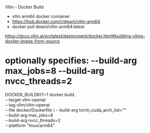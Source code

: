 Vllm - Docker Build

  - vllm arm64 docker container 
  - https://hub.docker.com/r/dwani/vllm-arm64 
  - docker pull dwani/vllm-arm64:latest


https://docs.vllm.ai/en/latest/deployment/docker.html#building-vllms-docker-image-from-source


# optionally specifies: --build-arg max_jobs=8 --build-arg nvcc_threads=2
DOCKER_BUILDKIT=1 docker build . \
    --target vllm-openai \
    --tag vllm/vllm-openai \
    --file docker/Dockerfile \ 
    --build-arg torch_cuda_arch_list="" \
    --build-arg max_jobs=8 \
    --build-arg nvcc_threads=2 \
    --platform "linux/arm64"